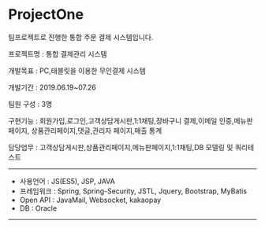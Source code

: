 # ProjectOne

팀프로젝트로 진행한 통합 주문 결제 시스템입니다.

프로젝트명 : 통합 결제관리 시스템

개발목표 : PC,태블릿을 이용한 무인결제 시스템

개발기간 : 2019.06.19~07.26

팀원 구성 : 3명

구현기능 : 회원가입,로그인,고객상담게시판,1:1채팅,장바구니 결제,이메일 인증,메뉴판페이지, 상품관리페이지,댓글,관리자 페이지,매출 통계

담당업무 : 고객상담게시판,상품관리페이지,메뉴판페이지,1:1채팅,DB 모델링 및 쿼리테스트

<hr>

+ 사용언어 : JS(ES5), JSP, JAVA
+ 프레임워크 : Spring, Spring-Security, JSTL, Jquery, Bootstrap, MyBatis
+ Open API : JavaMail, Websocket, kakaopay
+ DB : Oracle

<hr>

